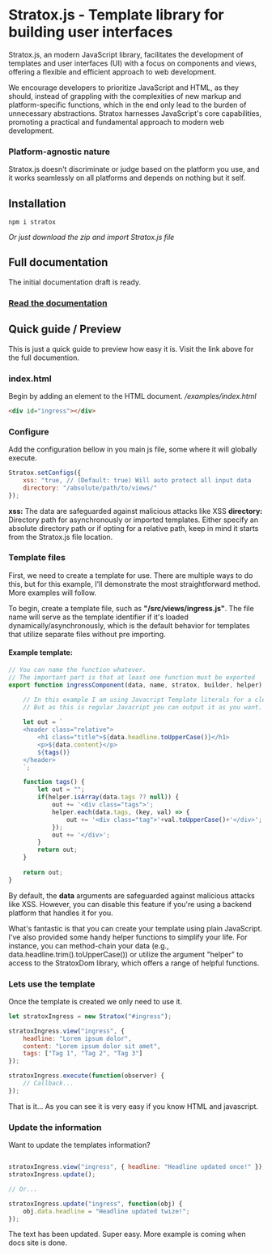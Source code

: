 


# Stratox.js - Template library for building user interfaces

Stratox.js, an modern JavaScript library, facilitates the development of templates and user interfaces (UI) with a focus on components and views, offering a flexible and efficient approach to web development.

We encourage developers to prioritize JavaScript and HTML, as they should, instead of grappling with the complexities of new markup and platform-specific functions, which in the end only lead to the burden of unnecessary abstractions. Stratox harnesses JavaScript's core capabilities, promoting a practical and fundamental approach to modern web development.

### Platform-agnostic nature
Stratox.js doesn't discriminate or judge based on the platform you use, and it works seamlessly on all platforms and depends on nothing but it self.


## Installation
```
npm i stratox
```
*Or just download the zip and import Stratox.js file*


## Full documentation
The initial documentation draft is ready.
### [Read the documentation](https://wazabii.se/stratoxDocs/)


## Quick guide / Preview
This is just a quick guide to preview how easy it is. Visit the link above for the full documention.

### index.html
Begin by adding an element to the HTML document.
*/examples/index.html*
```html
<div id="ingress"></div>
```

### Configure 
Add the configuration bellow in you main js file, some where it will globally execute.
```js
Stratox.setConfigs({
	xss: "true, // (Default: true) Will auto protect all input data
	directory: "/absolute/path/to/views/"
});
```
**xss:** The data are safeguarded against malicious attacks like XSS
**directory:** Directory path for asynchronously or imported templates. Either specify an absolute directory path or if opting for a relative path, keep in mind it starts from the Stratox.js file location.

### Template files
First, we need to create a template for use. There are multiple ways to do this, but for this example, I'll demonstrate the most straightforward method. More examples will follow.

To begin, create a template file, such as **"/src/views/ingress.js"**. The file name will serve as the template identifier if it's loaded dynamically/asynchronously, which is the default behavior for templates that utilize separate files without pre importing.

#### Example template:
```js
// You can name the function whatever. 
// The important part is that at least one function must be exported
export function ingressComponent(data, name, stratox, builder, helper) {

	// In this example I am using Javacript Template literals for a clean look.
	// But as this is regular Javacript you can output it as you want.
	
	let out = `
	<header class="relative">
		<h1 class="title">${data.headline.toUpperCase()}</h1>
		<p>${data.content}</p>
		${tags()}
	</header>
	`;

	function tags() {
		let out = "";
		if(helper.isArray(data.tags ?? null)) {
			out += '<div class="tags">';
			helper.each(data.tags, (key, val) => {
				out += '<div class="tag">'+val.toUpperCase()+'</div>';
		    });
			out += '</div>';
		}
		return out;
	}
	
	return out;
}
```
By default, the **data** arguments are safeguarded against malicious attacks like XSS. However, you can disable this feature if you're using a backend platform that handles it for you.

What's fantastic is that you can create your template using plain JavaScript. I've also provided some handy helper functions to simplify your life. For instance, you can method-chain your data (e.g., data.headline.trim().toUpperCase()) or utilize the argument "helper" to access to the StratoxDom library, which offers a range of helpful functions.

###  Lets use the template
Once the template is created we only need to use it.
```js
let stratoxIngress = new Stratox("#ingress");

stratoxIngress.view("ingress", {
    headline: "Lorem ipsum dolor",
    content: "Lorem ipsum dolor sit amet",
    tags: ["Tag 1", "Tag 2", "Tag 3"]
});

stratoxIngress.execute(function(observer) {
	// Callback...
});

```
That is it... As you can see it is very easy if you know HTML and javascript.


### Update the information
Want to update the templates information? 
```js

stratoxIngress.view("ingress", { headline: "Headline updated once!" });
stratoxIngress.update();

// Or...

stratoxIngress.update("ingress", function(obj) {
	obj.data.headline = "Headline updated twize!";
});

```
The text has been updated. Super easy. More example is coming when docs site is done.

